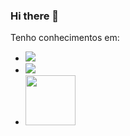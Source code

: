 ### Hi there 👋

Tenho conhecimentos em:
- <img src="https://img.shields.io/badge/CSS-239120?&style=for-the-badge&logo=css3&logoColor=white"/>
- <img src="https://img.shields.io/badge/HTML5-E34F26?style=for-the-badge&logo=html5&logoColor=white"/>
- <img style="width: 80px; heigth:10px;" src="https://static-00.iconduck.com/assets.00/php-icon-512x512-og0oh3rg.png"/>
<br>
<br>

